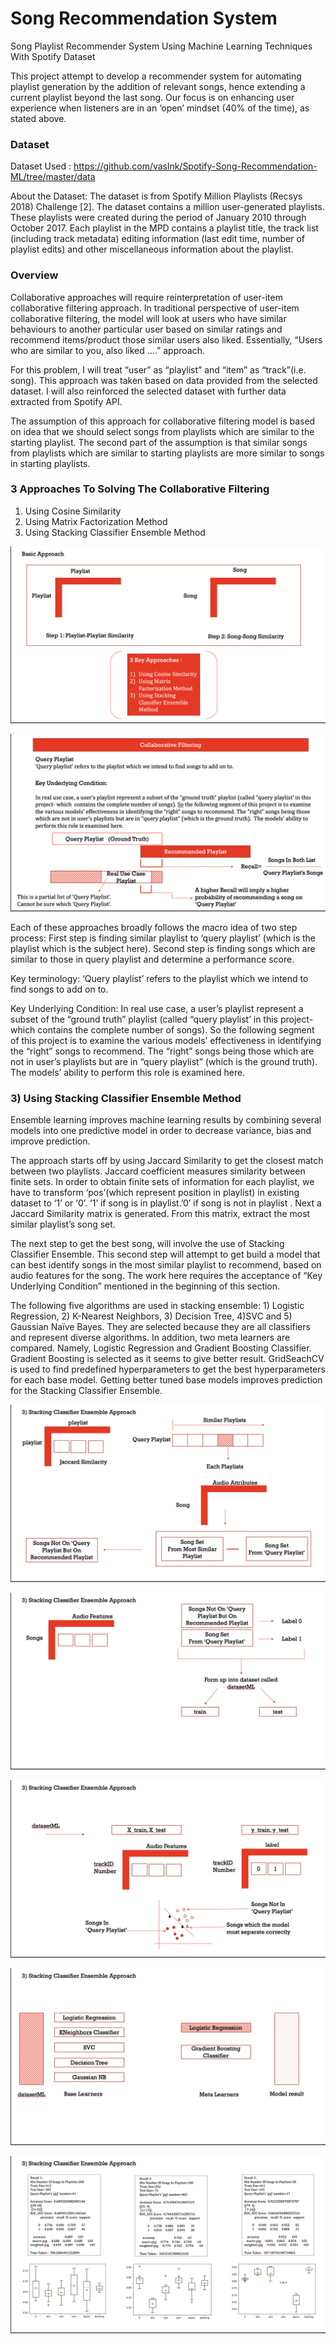 # Song Recommendation System
Song Playlist Recommender System Using Machine Learning Techniques With Spotify Dataset

This project attempt to develop a recommender system for automating playlist generation by the addition of relevant songs, hence extending a current playlist beyond the last song. Our focus is on enhancing user experience when listeners are in an ‘open’ mindset (40% of the time), as stated above.


### Dataset
Dataset Used : https://github.com/vaslnk/Spotify-Song-Recommendation-ML/tree/master/data 

About the Dataset: 
The dataset is from Spotify Million Playlists (Recsys 2018) Challenge [2]. The dataset contains a million user-generated playlists. These playlists were created during the period of January 2010 through October 2017. Each playlist in the MPD contains a playlist title, the track list (including track metadata) editing information (last edit time, number of playlist edits) and other miscellaneous information about the playlist.


### Overview

Collaborative approaches will require reinterpretation of user-item collaborative filtering approach. In traditional 
perspective of user-item collaborative filtering, the model will look at users who have similar behaviours to another particular user based on similar ratings and recommend items/product those similar users also liked. Essentially, “Users who are similar to you, also liked ….” approach. 

For this problem, I will treat “user” as “playlist” and “item” as “track”(i.e. song). This approach was taken based on data provided from the selected dataset. I will also reinforced the selected dataset with further data extracted from Spotify API.   

The assumption of this approach for collaborative filtering model is based on idea that we should select songs from playlists which are similar to the starting playlist. The second part of the assumption is that similar songs from playlists which are similar to starting playlists are more similar to songs in starting playlists.    

### 3 Approaches To Solving The Collaborative Filtering

1)	Using Cosine Similarity 
2)	Using Matrix Factorization Method
3)	Using Stacking Classifier Ensemble Method 


![alt text](https://github.com/kenaimachine/songrecommendationsystem/blob/main/images/Basic%20Approach.png?raw=true)

![alt text](https://github.com/kenaimachine/songrecommendationsystem/blob/main/images/Collaborative%20Filtering.png?raw=true)


Each of these approaches broadly follows the macro idea of two step process: First step is finding similar playlist to ‘query playlist’ (which is the playlist which is the subject here). Second step is finding songs which are similar to those in query playlist and determine a performance score. 

Key terminology: ‘Query playlist’ refers to the playlist which we intend to find songs to add on to. 

Key Underlying Condition: In real use case, a user’s playlist represent a subset of the “ground truth” playlist (called “query playlist’ in this project- which  contains the complete number of songs). So the following segment of this project is to examine the various models’ effectiveness in identifying the “right” songs to recommend. The “right” songs being those which are not in user’s playlists but are in “query playlist” (which is the ground truth).  The models’ ability to perform this role is examined here.  

### 3) Using Stacking Classifier Ensemble Method

Ensemble learning improves machine learning results by combining several models into one predictive model in order to decrease variance, bias and improve prediction.

The approach starts off by using Jaccard Similarity to get the closest match between two playlists. Jaccard coefficient measures similarity between finite sets. In order to obtain finite sets of information for each playlist, we have to transform ‘pos’(which represent position in playlist)  in existing dataset to ‘1’ or ‘0’. ‘1’ if song is in playlist.’0’ if song is not in playlist . Next a Jaccard Similarity matrix is generated. From this matrix, extract the most similar playlist’s song set.

The next step to get the best song, will involve the use of Stacking Classifier Ensemble. This second step will attempt to get build a model that can best identify songs in the most similar playlist to recommend, based on audio features for the song. The work here requires the acceptance of “Key Underlying Condition” mentioned in the beginning of this section.  

The following five algorithms are used in stacking ensemble: 1) Logistic Regression, 2) K-Nearest Neighbors, 3) Decision Tree, 4)SVC and 5) Gaussian Naïve Bayes. They are selected because they are all classifiers and represent diverse algorithms. In addition, two meta learners are compared. Namely, Logistic Regression and Gradient Boosting Classifier. Gradient Boosting is selected as it seems to give better result. GridSeachCV is used to find predefined hyperparameters to get the best hyperparameters for each base model. Getting better tuned base models improves prediction for the Stacking Classifier Ensemble. 

![alt text](https://github.com/kenaimachine/songrecommendationsystem/blob/main/images/Stacking%20Classifier%20Ensemble%20Approach1.png?raw=true)

![alt text](https://github.com/kenaimachine/songrecommendationsystem/blob/main/images/Stacking%20Classifier%20Ensemble%20Approach2.png?raw=true)

![alt text](https://github.com/kenaimachine/songrecommendationsystem/blob/main/images/Stacking%20Classifier%20Ensemble%20Approach3.png?raw=true)

![alt text](https://github.com/kenaimachine/songrecommendationsystem/blob/main/images/Stacking%20Classifier%20Ensemble%20Approach4.png?raw=true)

![alt text](https://github.com/kenaimachine/songrecommendationsystem/blob/main/images/Stacking%20Classifier%20Ensemble%20Approach5.png?raw=true)
